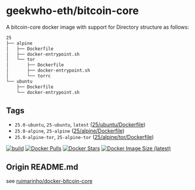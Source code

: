 # geekwho-eth/bitcoin-core

A bitcoin-core docker image with support for Directory structure as follows:

```bash
25
├── alpine
│   ├── Dockerfile
│   ├── docker-entrypoint.sh
│   └── tor
│       ├── Dockerfile
│       ├── docker-entrypoint.sh
│       └── torrc
└── ubuntu
    ├── Dockerfile
    └── docker-entrypoint.sh
```

## Tags

- `25.0-ubuntu`, `25-ubuntu`, `latest` ([25/ubuntu/Dockerfile](https://github.com/geekwho-eth/docker-bitcoin-core/blob/master/ubuntu/25/Dockerfile))
- `25.0-alpine`, `25-alpine` ([25/alpine/Dockerfile](https://github.com/geekwho-eth/docker-bitcoin-core/blob/master/25/alpine/Dockerfile))
- `25.0-alpine-tor`, `25-alpine-tor` ([25/alpine/tor/Dockerfile](https://github.com/geekwho-eth/docker-bitcoin-core/blob/master/25/alpine/tor/Dockerfile))

[![build](https://github.com/geekwho-eth/docker-bitcoin-core/actions/workflows/build.yaml/badge.svg)](https://github.com/geekwho-eth/docker-bitcoin-core/actions/workflows/build.yaml)
[![Docker Pulls](https://img.shields.io/docker/pulls/caijiamx/bitcoin-core.svg)](https://hub.docker.com/r/caijiamx/bitcoin-core)
[![Docker Stars](https://img.shields.io/docker/stars/caijiamx/bitcoin-core.svg)](https://hub.docker.com/r/caijiamx/bitcoin-core)
[![Docker Image Size (latest)](https://img.shields.io/docker/image-size/caijiamx/bitcoin-core/latest.svg)](https://hub.docker.com/r/caijiamx/bitcoin-core)


## Origin README.md
see [ruimarinho/docker-bitcoin-core](https://github.com/ruimarinho/docker-bitcoin-core/blob/master/README.md)